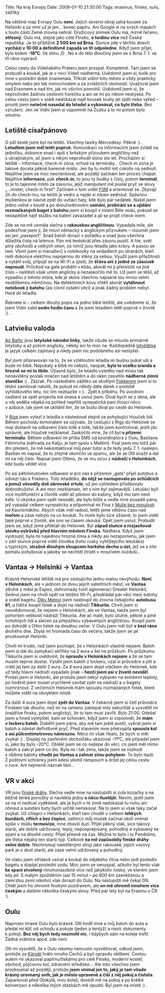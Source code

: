 Title: Na kraj Evropy
Date: 2009-01-10 21:30:00
Tags: erasmus, finsko, oulu, zážitky

Na většině map Evropy Oulu **není**. Jejich severní okraj sahá kousek za Helsinki a za nimi už je jen… konec papíru. Ani Google si na svých mapách s touto částí Země zrovna nehrál. Družicový snímek Oulu má, mírně řečeno, **otřesný**. Oulu má, stejně jako celé Finsko, **o hodinu více** než Česká republika. Je to přibližně **2 500 km od Brna**. Slunce zde v těchto dnech **vychází v 10:00 a definitivně zapadá ve tři odpoledne**. Když jsem přijel, bylo kolem **-18°C**. Ve stínu ;D . No a do této divočiny jsem se z Brna 7. 1. ve tři ráno vypravil.

Celou cestu do Vídeňského Prateru jsem prospal. Kompletně. Tam jsem se probudil a koukal, jak je v noci Vídeň nádherná. Uvědomil jsem si, kolik pro mne v poslední době znamenala. Třikrát vidím toto město a vždy prakticky omylem nebo jen tak mimochodem a za zvláštních okolností. Uvažoval jsem nad Erasmem a nad tím, jak mi všichni pomohli. Uvědomil jsem si, že neprožívám žádnou cestovní horečku a ani se mi po nikom nestýská. Po celou cestu jsem v sobě nedokázal najít kousek touhy jet zpět nebo vpřed – prostě jsem **netečně nasedal do letadel a vykonával, co bylo třeba**. Bez vzrušení. Jen ve Vídni jsem si vzpomněl na Zuzku a to mi potom bylo
smutno.

## Letiště císařpánovo

O půl šesté jsem byl na letišti. Všechny taxíky Mercedesy. Pěkné :) . **Letadlem jsem měl letět poprvé.** Komunikaci na informacích jsem zvládl na jedničku, dokonce snad i spíš s britským přízvukem angličtiny než s ukrajinským, ač jsem s nikým neprohodil slovo sto let. Procházím si letiště – informace, check-in zóna, vchod na terminály… Check-in zóna je takové docela pěkné barevné místo. Jen by tu mohli mít cokoliv na sednutí. Nejdříve jsem se moc neorientoval, ale později začínám ten proces chápat. Nejdříve **informace**, pak **check-in**, to jsou ty budky s čísly, potom **terminál**, to je to tajemné místo za závorou, jejíž manipulant mě poslal pryč se slovy „…mister, check-in first!“ Začínám v tom vidět [FSM](http://en.wikipedia.org/wiki/Finite_state_machine) a orientovat se. Zbývají 2h do check-inu, na letišti je vedro a nejde si nikam sednout. Spásnou myšlenkou je návrat zpět do uvítací haly, kde bylo pár sedátek. Našel jsem jedno volné v koutě a po dvouhodinovém **usínání, probírání se a ujídání rozmačkaných baget z batohu** jsem si koupil v místní Bille vodu, pokusil se neúspěšně najít službu na balení zavazadel a jal se projít check-inem.

Zde se na mě usmála slečna s **rakouskou angličtinou**. Vypadala mile, ale podezříval jsem ji, že mluví německy s anglickým přízvukem – rozuměl jsem asi jen „passport“. Snad batoh dorazí v pořádku a snad jsou všechna důležitá čísla na letence. Pán mě tentokrát přes závoru pustil. A hle, svět plný obchodů a velkých oken, za nimiž jsou letadla jako krávy. A pasou se tam. Všiml jsem si manažerů s notebooky na sedadlech po stranách, kteří měli dokonce elektřinu napojenou do stěny za sebou. Využil jsem příležitosti a vytáhl svůj, připojil se na Wi-Fi a zjistil, že **šťáva ani z jedné ze zásuvek neproudí**. Průchod na gate proběhl v klidu, akorát mi ji přemístili na jiné číslo – naštěstí však umím anglicky a nezaskočilo mě to. Už jsem se těšil, až vypadnu z tohoto místa, kde je skoro všechno napsané tou mnou velmi neoblíbenou němčinou. Na detektorech kovu chtěli akorát **vytáhnout notebook z batohu** (asi clonil ostatní věci) a jinak žádný problém nebyl. Hurá do letadla.

Řeknete si – celkem dlouhý popis na jedno blbé letiště, ale uvědomte si, že jsem Vídní zabil **sedm hodin času** a že jsem letadlem letěl poprvé v životě ;) .

## Latviešu valoda

[Air Baltic](http://en.wikipedia.org/wiki/Air_Baltic) jsou **lotyšské národní linky**, takže všude se mluvilo primárně lotyšsky a až potom anglicky, někdy ani to moc ne. Každopádně [lotyšština](http://cs.wikipedia.org/wiki/Lotyšština) je jazyk celkem zajímavý a nikdy jsem nic podobného asi neslyšel.

Byl jsem připravován na to, že se vzlétnutím letadla mi budou pukat uši a bude mi blbě. Nepukaly a blbě mi nebylo, naopak, **byla to vcelku sranda a hrozně se mi to líbilo**. Úžasné bylo, že letadlo vyletělo nad mnou tak nenáviděný povlak mračen nad letištěm a do oken zasvítilo **nádherné zimní sluníčko** :) . Zázrak. Po následném zážitku se skvělým [Fokkerem](http://en.wikipedia.org/wiki/Fokker_50) jsem si to létání zamiloval natolik, že pokud mi někdy dáte dárek v podobě vyhlídkového letu, nic tím nezkazíte \>:) . Zpět k příběhu. Po úvodním nadšení se opět projevila má únava a usnul jsem. Díval bych se z okna, ale u něj seděla nějaká na pohled nepříliš sympatická paní čtoucí něco v azbuce, tak jsem se uklidnil tím, že se budu dívat po cestě do Helsinek.

V [Rize](http://maps.google.com/maps?f=q&hl=cs&geocode=&q=riga&sll=49.224413,16.582588&sspn=0.00768,0.018432&g=riga&ie=UTF8&z=10&iwloc=addr) jsem vylezl z letadla a následoval stejně se pohybující hlouček lidí. Během pochodu terminálem se ozývalo, že cestující z Rigy do Helsinek se mají dostavit na odbavení číslo tolik a tolik, takže jsem kontroloval, jestli jdu správně, ale hlouček nezklamal. Zaskočilo mne, že cíl byl **v přízemí terminálu**. Během odbavení mi přišla SMS od koordinátora z Oulu, Bastiana Fähnricha (náhrada za Katju, je tam spolu s Mattim). Psal jsem mu totiž pár dní předem, že mě nekontaktoval můj *peer tutor* a že tedy jedu 7. 1. naslepo. Bastian mi napsal, že to zřejmě skončilo ve spamu, ale že se Olli snažil a dal mi na něj číslo. Napsal jsem Ollimu, že se mu ozvu z **nádraží v Helsinkách**, kde budu vědět více.

Po asi pětiminutovém odbavení si pro nás k přízemní „gate“ přijel autobus a odvezl nás k Fokkeru. Toto letadélko, **do nějž se nastupovalo po schůdcích a jemuž vévodily dvě obrovské vrtule**, už jen vzhledem přislibovalo dobrodružství. A ani moc nezklamalo, let s ním byl zajímavější. Letušáci byli více multifunkční a člověk viděl až pilotovi do kabiny, když mu tam nesli kafe. U okýnka jsem opět neseděl, ale bylo blíže a vedle mne posadili pána, jež vypadal celkem sympaticky a připomínal mi Fina z [Muže bez minulosti](http://www.csfd.cz/film/35366-muz-bez-minulosti-mies-vailla-menneisyytta/) od Kaurismäkiho. Abych však měl radost, letěli jsme většinu času nad **mořem** a zase nebylo na co koukat. To moře bylo sice úžasné, to jsem viděl také poprvé v životě, ale ono se časem okouká. Opět jsem usnul. Probudil jsem se, když jsme přilétali do Helsinek. Byl **západ slunce a rozjasňoval stovku ostrůvků před hlavním městem Finska**. Nádhera. Když jsem vystoupil, byla mi najednou hrozná zima a nikdy asi nezapomenu, jak jsem v záři slunce poprvé viděl člověka (toho rusky vyhlížejícího letušáka) s typickým, **strašně dlouhým sloupcem horkého dechu u úst**, jež se s ním pomalu pohyboval a jakoby se nechtěl ztratit v mrazivém ovzduší…

## Vantaa → Helsinki → Vantaa

Krásné Helsinské letiště má pro cestujícího jednu malou nevýhodu. **Není v Helsinkách**, ale v jednom ze dvou jejich satelitních měst, ve **Vantaa** (druhé z měst je Espoo, dohromady tvoří aglomeraci Greater Helsinki). Sednul jsem na chvíli opět na letištní Wi-Fi, přeskládal pár věcí mezi batohy a snědl bagetu. [Díky Matovi](|filename|2008-11-30_vsichni-jste-blazni-jenom-ja-jsem-letadlo.md) jsem nastoupil do zrovna čekajícího **autobusu 61**, u řidiče koupil lístek a dojel na nádraží **Tikkurila**. Chvíli jsem si neuvědomoval, že nejsem v Helsinkách, ale ve Vantaa, takže jsem byl pohoršen velikostí nádraží Tikkurila. Ale ač malé, bylo útulné, pěkné a plné ochotných lidí a slečen za přepážkou vybavených angličtinou. Koupil jsem po dohodě s Ollim lístek na desátou večer. V Oulu jsem měl být **v šest ráno** druhého dne. Zbyla mi hromada času do večera, takže jsem se jal prozkoumat Helsinki.

Chvíli mi trvalo, než jsem pochopil, že v Helsinkách vlastně nejsem. Batoh jsem si dal do zamykací skříňky na 2 eura a šel na průzkum. Po průzkumu Tikkurila jsem si uvědomil, že **opravdu v Helsinkách nejsem** a že se tam musím teprve dostat. Vytáhl jsem batoh z lockeru, vzal si průvodce a pití a vrátil jej tam za další 2 eura. Za 4 eura jsem dojel vláčkem do Helsinek, kde už tedy hlavní nádraží vypadalo jinak – **hezčí jsem asi v životě neviděl**. Prošel jsem si Helsinki, ale protože jsem nebyl vybaven na extrémní teploty, po hodině jsem musel urychleně zavítat zpět na nádraží a u bagety rozmrznout. Z večerních Helsinek mám spoustu rozmazaných fotek, které můžete vidět na obvyklém místě.

Za další 4 eura jsem dojel **zpět do Vantaa**. V čekárně jsem si četl průvodce Finskem tak dlouho, než mi na rameno zaklepal milý sekuriťák a vysvětlil mi (nejdříve finsky, potom anglicky), že to tam musí zavřít. Bylo 21:00. Odešel jsem a hned vymýšlel, kam se schovám, když jsem si vzpomněl, že **mám v lockeru batoh**. Doběhl jsem pána, aby mě tam ještě pustil, vybral jsem si batoh a odešel definitivně pryč. Před stavením mne překvapila **spousta kol s asi půlcentimetrovou námrazou**. Něco mi však říkalo, že bych si měl zvykat :) . Displej na zavřeném obchoďáku ukazoval –11°C, ale připadal jsem si, jako by bylo –20°C. Oblékl jsem se co nejlépe do věcí, co jsem měl mimo batoh a zakryl jsem co šlo. Byla mi i tak zima, takže jsem se rozhodl s oběma batohy **chodit po Vantaa a zahnat zimu pohybem**. To bylo lepší. Z poštovní schránky jsem kdesi ulomil rampouch a držel jej celou cestu v ruce. Ani nejmenší náznak tání…

## VR v akci

VR jsou [finské dráhy](http://en.wikipedia.org/wiki/VR_Group). Slečna vedle mne na nástupišti si zula kozačky a na běžné tenké ponožky si navlékla jedny **o něco tlustější**. Nevím, jestli jsem se na ni nedíval vyděšeně, ale já bych v té zimě nedokázal tu nohu ani ohnout a sundání boty bych určitě neriskoval. Na to jsem si však taky začal zvykat. Už chlapci v Helsinkách, kteří tam chodili v celkem **lehkých bundách, riflích a bez čepice**, zatímco můj mozek začínal okolí vnímat spíše v módu **termovize**, mne zbavili iluzí. Přijel pěkný vlak, sice takový starší, ale dobře udržovaný, teplý, neposprejovaný, pohodlný a vybavený ke spaní a na dlouhé cesty. Přijel přesně na čas. Možná to bylo i to Pendolino, ale třeba nějaký ten starší typ. Celkově **na mě zapůsobily finské dráhy velmi dobře**. Neohromují naleštěnými stroji jako rakouské, jejich vozový park je o dost starší, ale zase velmi udržovaný a pohodlný.

Ve vlaku jsem střídavě usínal a koukal do nějakého čtiva nebo jedl poslední bagetu a dopíjel poslední vodu. Moc jsem se nevyspal, ačkoliv byl tento vlak **ke spaní stvořený** mnohonásobně více než jakýkoliv český, ve kterém jsem kdy jel. S malým zpožděním (asi 15 minut – po 600 km zasněženou a zamrzlou *zemí nikoho*) vlak dorazil do Oulu. Na nástupišti mě čekal Olli. Chtěl jsem ho ohromit finským pozdravem, ale **on mě ohromil mnohem více českým** a dalšími několika českými slovy. Před pár lety byl na Erasmu v ČR
:) .

## Oulu

Naprosto tmavé Oulu bylo krásné. Olli hodil mne a můj batoh do auta a předal mi klíč od vchodu a pokoje (jeden a tentýž) a navíc dokumenty k pokoji. **Bez něj bych tedy nezmohl nic**, i kdybych sám na koleje trefil. Žádná vrátnice apod. zde není.

Olli mi vysvětlil, že v Oulu nikomu nemusím vysvětlovat, odkud jsem, protože za [Kärpät](http://en.wikipedia.org/wiki/Karpat_Oulu) hrálo mnoho Čechů a byli opravdu oblíbení. Cestou autem mi ukazoval papírnu/tiskárnu pro celé Finsko, moderní kostel, obchod, půjčovnu kol, zdravotní středisko… Ale toto všechno jsem prozkoumal až později, protože **jsem vnímal jen to, jaký je tam všude krásný urovnaný sníh, jak je město upravené a čiší z něj pokoj a čistota**. Zaparkoval před Otokylä, mou kolejí, dovedl mě na pokoj a po krátké konverzaci a několika mých otázkách mě opustil. Byl jsem na místě
:) .
